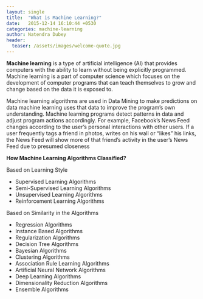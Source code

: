 ```yaml
---
layout: single
title:  "What is Machine Learning?"
date:   2015-12-14 16:10:44 +0530
categories: machine-learning
author: Natendra Dubey
header:
  teaser: /assets/images/welcome-quote.jpg
---
```


**Machine learning** is a type of artificial intelligence (AI) that provides computers with the ability to learn without being explicitly programmed. Machine learning is a part of computer science which focuses on the development of computer programs that can teach themselves to grow and change based on the data it is exposed to.

Machine learning algorithms are used in Data Mining to make predictions on data machine learning uses that data to improve the program’s own understanding. Machine learning programs detect patterns in data and adjust program actions accordingly.  For example, Facebook’s News Feed changes according to the user’s personal interactions with other users. If a user frequently tags a friend in photos, writes on his wall or “likes” his links, the News Feed will show more of that friend’s activity in the user’s News Feed due to presumed closeness

**How Machine Learning Algorithms Classified?**

Based on Learning Style

- Supervised Learning Algorithms
- Semi-Supervised Learning Algorithms
- Unsupervised Learning Algorithms
- Reinforcement Learning Algorithms


Based on Similarity in the Algorithms

- Regression Algorithms
- Instance Based Algorithms
- Regularization Algorithms
- Decision Tree Algorithms
- Bayesian Algorithms
- Clustering Algorithms
- Association Rule Learning Algorithms
- Artificial Neural Network Algorithms
- Deep Learning Algorithms
- Dimensionality Reduction Algorithms
- Ensemble Algorithms